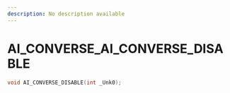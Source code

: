 ```yaml
---
description: No description available 
---
```


# AI_CONVERSE\_AI_CONVERSE_DISABLE

```cpp
void AI_CONVERSE_DISABLE(int _Unk0);
```